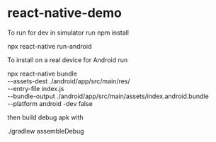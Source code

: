 # react-native-demo


To run for dev in simulator run 
npm install

npx react-native run-android

To install on a real device for Android run 

npx react-native bundle \
--assets-dest ./android/app/src/main/res/ \
--entry-file index.js \
--bundle-output ./android/app/src/main/assets/index.android.bundle \
--platform android -dev false

then build debug apk with 

./gradlew assembleDebug
